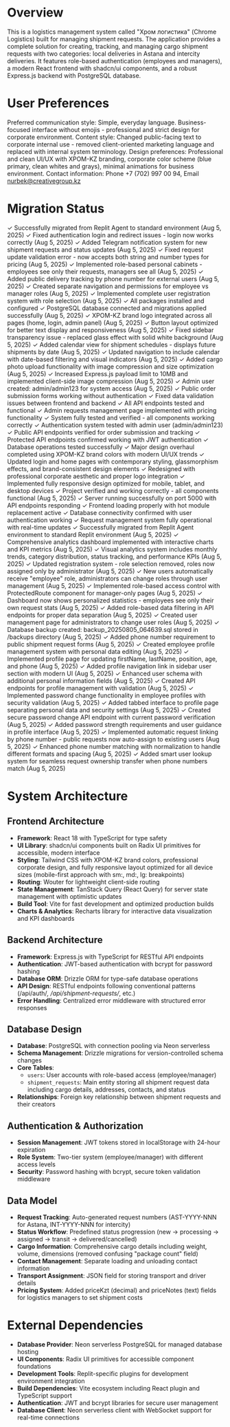 # Overview

This is a logistics management system called "Хром логистика" (Chrome Logistics) built for managing shipment requests. The application provides a complete solution for creating, tracking, and managing cargo shipment requests with two categories: local deliveries in Astana and intercity deliveries. It features role-based authentication (employees and managers), a modern React frontend with shadcn/ui components, and a robust Express.js backend with PostgreSQL database.

# User Preferences

Preferred communication style: Simple, everyday language. Business-focused interface without emojis - professional and strict design for corporate environment.
Content style: Changed public-facing text to corporate internal use - removed client-oriented marketing language and replaced with internal system terminology.
Design preferences: Professional and clean UI/UX with ХРОМ-KZ branding, corporate color scheme (blue primary, clean whites and grays), minimal animations for business environment.
Contact information: Phone +7 (702) 997 00 94, Email nurbek@creativegroup.kz

# Migration Status
✓ Successfully migrated from Replit Agent to standard environment (Aug 5, 2025)
✓ Fixed authentication login and redirect issues - login now works correctly (Aug 5, 2025)
✓ Added Telegram notification system for new shipment requests and status updates (Aug 5, 2025)
✓ Fixed request update validation error - now accepts both string and number types for pricing (Aug 5, 2025)
✓ Implemented role-based personal cabinets - employees see only their requests, managers see all (Aug 5, 2025)
✓ Added public delivery tracking by phone number for external users (Aug 5, 2025)
✓ Created separate navigation and permissions for employee vs manager roles (Aug 5, 2025)
✓ Implemented complete user registration system with role selection (Aug 5, 2025)
✓ All packages installed and configured
✓ PostgreSQL database connected and migrations applied successfully (Aug 5, 2025)
✓ ХРОМ-KZ brand logo integrated across all pages (home, login, admin panel) (Aug 5, 2025)
✓ Button layout optimized for better text display and responsiveness (Aug 5, 2025)
✓ Fixed sidebar transparency issue - replaced glass effect with solid white background (Aug 5, 2025)
✓ Added calendar view for shipment schedules - displays future shipments by date (Aug 5, 2025)
✓ Updated navigation to include calendar with date-based filtering and visual indicators (Aug 5, 2025)
✓ Added cargo photo upload functionality with image compression and size optimization (Aug 5, 2025)
✓ Increased Express.js payload limit to 10MB and implemented client-side image compression (Aug 5, 2025)
✓ Admin user created: admin/admin123 for system access (Aug 5, 2025)
✓ Public order submission forms working without authentication
✓ Fixed data validation issues between frontend and backend
✓ All API endpoints tested and functional
✓ Admin requests management page implemented with pricing functionality
✓ System fully tested and verified - all components working correctly
✓ Authentication system tested with admin user (admin/admin123)
✓ Public API endpoints verified for order submission and tracking
✓ Protected API endpoints confirmed working with JWT authentication
✓ Database operations tested successfully
✓ Major design overhaul completed using ХРОМ-KZ brand colors with modern UI/UX trends
✓ Updated login and home pages with contemporary styling, glassmorphism effects, and brand-consistent design elements
✓ Redesigned with professional corporate aesthetic and proper logo integration
✓ Implemented fully responsive design optimized for mobile, tablet, and desktop devices
✓ Project verified and working correctly - all components functional (Aug 5, 2025)
✓ Server running successfully on port 5000 with API endpoints responding
✓ Frontend loading properly with hot module replacement active
✓ Database connectivity confirmed with user authentication working
✓ Request management system fully operational with real-time updates
✓ Successfully migrated from Replit Agent environment to standard Replit environment (Aug 5, 2025)
✓ Comprehensive analytics dashboard implemented with interactive charts and KPI metrics (Aug 5, 2025)
✓ Visual analytics system includes monthly trends, category distribution, status tracking, and performance KPIs (Aug 5, 2025)
✓ Updated registration system - role selection removed, roles now assigned only by administrator (Aug 5, 2025)
✓ New users automatically receive "employee" role, administrators can change roles through user management (Aug 5, 2025)
✓ Implemented role-based access control with ProtectedRoute component for manager-only pages (Aug 5, 2025)
✓ Dashboard now shows personalized statistics - employees see only their own request stats (Aug 5, 2025)
✓ Added role-based data filtering in API endpoints for proper data separation (Aug 5, 2025)
✓ Created user management page for administrators to change user roles (Aug 5, 2025)
✓ Database backup created: backup_20250805_064639.sql stored in /backups directory (Aug 5, 2025)
✓ Added phone number requirement to public shipment request forms (Aug 5, 2025)
✓ Created employee profile management system with personal data editing (Aug 5, 2025)
✓ Implemented profile page for updating firstName, lastName, position, age, and phone (Aug 5, 2025)
✓ Added profile navigation link in sidebar user section with modern UI (Aug 5, 2025)
✓ Enhanced user schema with additional personal information fields (Aug 5, 2025)
✓ Created API endpoints for profile management with validation (Aug 5, 2025)
✓ Implemented password change functionality in employee profiles with security validation (Aug 5, 2025)
✓ Added tabbed interface to profile page separating personal data and security settings (Aug 5, 2025)
✓ Created secure password change API endpoint with current password verification (Aug 5, 2025)
✓ Added password strength requirements and user guidance in profile interface (Aug 5, 2025)
✓ Implemented automatic request linking by phone number - public requests now auto-assign to existing users (Aug 5, 2025)
✓ Enhanced phone number matching with normalization to handle different formats and spacing (Aug 5, 2025)
✓ Added smart user lookup system for seamless request ownership transfer when phone numbers match (Aug 5, 2025)

# System Architecture

## Frontend Architecture
- **Framework**: React 18 with TypeScript for type safety
- **UI Library**: shadcn/ui components built on Radix UI primitives for accessible, modern interface
- **Styling**: Tailwind CSS with ХРОМ-KZ brand colors, professional corporate design, and fully responsive layout optimized for all device sizes (mobile-first approach with sm:, md:, lg: breakpoints)
- **Routing**: Wouter for lightweight client-side routing
- **State Management**: TanStack Query (React Query) for server state management with optimistic updates
- **Build Tool**: Vite for fast development and optimized production builds
- **Charts & Analytics**: Recharts library for interactive data visualization and KPI dashboards

## Backend Architecture
- **Framework**: Express.js with TypeScript for RESTful API endpoints
- **Authentication**: JWT-based authentication with bcrypt for password hashing
- **Database ORM**: Drizzle ORM for type-safe database operations
- **API Design**: RESTful endpoints following conventional patterns (/api/auth/*, /api/shipment-requests/*, etc.)
- **Error Handling**: Centralized error middleware with structured error responses

## Database Design
- **Database**: PostgreSQL with connection pooling via Neon serverless
- **Schema Management**: Drizzle migrations for version-controlled schema changes
- **Core Tables**:
  - `users`: User accounts with role-based access (employee/manager)
  - `shipment_requests`: Main entity storing all shipment request data including cargo details, addresses, contacts, and status
- **Relationships**: Foreign key relationship between shipment requests and their creators

## Authentication & Authorization
- **Session Management**: JWT tokens stored in localStorage with 24-hour expiration
- **Role System**: Two-tier system (employee/manager) with different access levels
- **Security**: Password hashing with bcrypt, secure token validation middleware

## Data Model
- **Request Tracking**: Auto-generated request numbers (AST-YYYY-NNN for Astana, INT-YYYY-NNN for intercity)
- **Status Workflow**: Predefined status progression (new → processing → assigned → transit → delivered/cancelled)
- **Cargo Information**: Comprehensive cargo details including weight, volume, dimensions (removed confusing "package count" field)
- **Contact Management**: Separate loading and unloading contact information
- **Transport Assignment**: JSON field for storing transport and driver details
- **Pricing System**: Added priceKzt (decimal) and priceNotes (text) fields for logistics managers to set shipment costs

# External Dependencies

- **Database Provider**: Neon serverless PostgreSQL for managed database hosting
- **UI Components**: Radix UI primitives for accessible component foundations
- **Development Tools**: Replit-specific plugins for development environment integration
- **Build Dependencies**: Vite ecosystem including React plugin and TypeScript support
- **Authentication**: JWT and bcrypt libraries for secure user management
- **Database Client**: Neon serverless client with WebSocket support for real-time connections